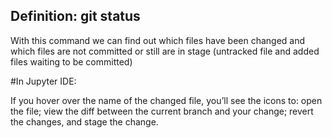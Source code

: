 ## Definition: git status

With this command we can find out which files have been changed and which 
files are not committed or still are in stage (untracked file and added 
files waiting to be committed)

#In Jupyter IDE:

If you hover over the name of the changed file, you’ll see the icons to: 
open the file; view the diff between the current branch and your change; 
revert the changes, and stage the change.

 


